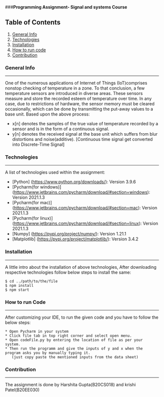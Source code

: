 ###**Programming Assignment- Signal and systems Course**

## Table of Contents
1. [General Info](#general-info)
2. [Technologies](#technologies)
3. [Installation](#installation)
4. [How to run code](#how-to-run-code)
5. [Contribution](#contribution)

### General Info
***
One of the numerous applications of Internet of Things (IoT)comprises nonstop checking of temperature in a zone.
To that conclusion, a few temperature sensors are introduced in diverse areas. These sensors measure and store the 
recorded esteem of temperature over time. In any case, due to restrictions of hardware, the sensor memory must be 
cleared occasionally, which can be done by transmitting the put-away values to a base unit.
Based upon the above process:
* x[n] denotes the samples of the true value of temperature recorded by a sensor and is in the form of a continuous signal.
* y[n] denotes the received signal at the base unit which suffers from blur distortions and noise(additive).
    [Continuous time signal get converted into Discrete-Time Signal]

### Technologies
***
A list of technologies used within the assignment:
* [Python] (https://www.python.org/downloads/): Version 3.9.6
* [Pycharm(for windows)] (https://www.jetbrains.com/pycharm/download/#section=windows): Version 2021.1.3
* [Pycharm(for mac)] (https://www.jetbrains.com/pycharm/download/#section=mac): Version 2021.1.3
* [Pycharm(for linux)] (https://www.jetbrains.com/pycharm/download/#section=linux): Version 2021.1.3
* [Numpy] (https://pypi.org/project/numpy/): Version 1.21.1
* [Matplotlib] (https://pypi.org/project/matplotlib/): Version 3.4.2

### Installation
***
A little intro about the installation of above technologies,
After downloading respective technologies follow below steps to install the same:
```
$ cd ../path/to/the/file
$ npm install
$ npm start
```
### How to run Code
***
After customizing your IDE, to run the given code and you have to follow the below steps:
```
* Open Pycharm in your system
* Click file tab in top right corner and select open menu.
* Open codeFile.py by entering the location of file as per your system.
* Then run the programm and give the inputs of y and x when the program asks you by manually typing it. 
   (just copy paste the mentioned inputs from the data sheet)
```

### Contribution
***
The assignment is done by Harshita Gupta(B20CS018) and krishi Patel(B20EE030)

